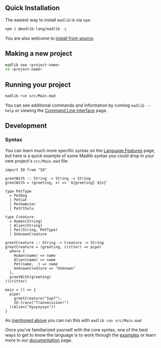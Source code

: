 ## Quick Installation

The easiest way to install `madlib` is via `npm`:
```sh
npm i @madlib-lang/madlib -g
```

You are also welcome to [install from source](/docs/installation#from-source-code).

## Making a new project

```sh
madlib new <project-name>
cd <project-name>
```

## Running your project

```sh
madlib run src/Main.mad
```

You can see additional commands and information by running `madlib --help` or viewing the [Command Line Interface](/docs/cli) page.

## Development

### Syntax

You can learn much more specific syntax on the [Language Features](/docs/language-features') page, but here is a quick example of some Madlib syntax you could drop in your new project's `src/Main.mad` file:

```madlib
import IO from "IO"

greetWith :: String -> String -> String
greetWith = (greeting, x) => `${greeting} ${x}`

type PetType
  = PetDog
  | PetCat
  | PetHamster
  | PetCthulu

type Creature
  = Human(String)
  | Alien(String)
  | Pet(String, PetType)
  | UnknownCreature

greetCreature :: String -> Creature -> String
greetCreature = (greeting, critter) => pipe(
  where {
    Human(name) => name
    Alien(name) => name
    Pet(name, _) => name
    UnknownCreature => "Unknown"
  },
  greetWith(greeting)
)(critter)

main = () => {
  pipe(
    greetCreature("Sup?"),
    IO.trace("Transmission!")
  )(Alien("Xyxyxyxyx"))
}
```

As [mentioned above](#running-your-project) you can run this with `madlib run src/Main.mad` 

Once you've familiarized yourself with the core syntax, one of the best ways to get to know the language is to work through the [examples](/examples) or learn more in our [documentation](/docs) page.
